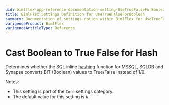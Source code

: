 ```yaml
---
uid: bimlflex-app-reference-documentation-setting-UseTrueFalseForBoolean
title: BimlFlex Settings Definition for UseTrueFalseForBoolean
summary: Documentation of settings option within BimlFlex for UseTrueFalseForBoolean
varigenceProduct: BimlFlex
varigenceArticleType: Reference
---
```


# Cast Boolean to True False for Hash

Determines whether the SQL inline [hashing](xref:bimlflex-concepts-hashing) function for MSSQL, SQLDB and Synapse converts BIT (Boolean) values to True/False instead of 1/0.

Notes:

* This setting is part of the `Core` settings category.
* The default value for this setting is `N`.